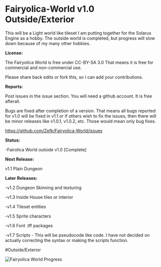 # Fairyolica-World v1.0 Outside/Exterior
This will be a Light world like tileset I am putting together for the Solarus Engine as a hobby. The outside world is completed, but progress will slow down because of my many other hobbies. 

**License:** 

The Fairyolica World is free under CC-BY-SA 3.0 That means it is free for commercial and non-commercial use.

Please share back edits or fork this, so I can add your contributions.

**Reports:**

Post issues in the issue section. You will need a github account. It is free afterall.

Bugs are fixed after completion of a version. That means all bugs reported for v1.0 will be fixed in v1.1 or if others wish to fix the issues, then there will be minor releases like v1.0.1, v1.0.2, etc. Those would mean only bug fixes.

https://github.com/Zefk/Fairyolica-World/issues

**Status:** 

-Fairolica World outside v1.0 [Complete]

**Next Release:** 

v1.1 Plain Dungeon

**Later Releases:**

-v1.2 Dungeon Skinning and texturing

-v1.3 Inside House tiles or interior

-v1.4 Tileset entities

-v1.5 Sprite characters

-v1.6 Font .tff packages

-v1.7 Scripts - This will be pseudocode like code. I have not decided on actually correcting the syntax or making the scripts function.

#Outside/Exterior

![Fairyolica World Progress](http://s33.postimg.org/5vwatpy6n/Fairyolica_World_tiles.png)
